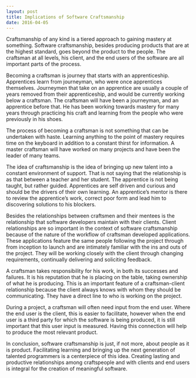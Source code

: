 ```yaml
---
layout: post
title: Implications of Software Craftsmanship
date: 2016-04-05
---
```


Craftsmanship of any kind is a tiered approach to gaining mastery at something. Software craftsmanship, besides producing products that are at the highest standard, goes beyond the product to the people. The craftsman at all levels, his client, and the end users of the software are all important parts of the process.

Becoming a craftsman is journey that starts with an apprenticeship. Apprentices learn from journeyman, who were once apprentices themselves. Journeymen that take on an apprentice are usually a couple of years removed from their apprenticeship, and would be currently working below a craftsman. The craftsman will have been a journeyman, and an apprentice before that. He has been working towards mastery for many years through practicing his craft and learning from the people who were previously in his shoes. 

The process of becoming a craftsman is not something that can be undertaken with haste. Learning anything to the point of mastery requires time on the keyboard in addition to a constant thirst for information. A master craftsman will have worked on many projects and have been the leader of many teams. 

The idea of craftsmanship is the idea of bringing up new talent into a constant environment of support. That is not saying that the relationship is as that between a teacher and her student. The apprentice is not being taught, but rather guided. Apprentices are self driven and curious and should be the drivers of their own learning. An apprentice’s mentor is there to review the apprentice’s work, correct poor form and lead him to discovering solutions to his blockers. 

Besides the relationships between craftsmen and their mentees is the relationship that software developers maintain with their clients. Client relationships are so important in the context of software craftsmanship because of the nature of the workflow of craftsman developed applications. These applications feature the same people following the project through from inception to launch and are intimately familiar with the ins and outs of the project. They will be working closely with the client through changing requirements, continually delivering and soliciting feedback.

A craftsman takes responsibility for his work, in both its successes and failures. It is his reputation that he is placing on the table, taking ownership of what he is producing. This is an important feature of a craftsman-client relationship because the client always knows with whom they should be communicating. They have a direct line to who is working on the project. 

During a project, a craftsman will often need input from the end user. Where the end user is the client, this is easier to facilitate, however when the end user is a third party for which the software is being produced, it is still important that this user input is measured. Having this connection will help to produce the most relevant product. 

In conclusion, software craftsmanship is just, if not more, about people as it is product. Facilitating learning and bringing up the next generation of talented programmers is a centerpiece of this idea. Creating lasting and productive relationships among craftspeople and with clients and end users is integral for the creation of meaningful software. 